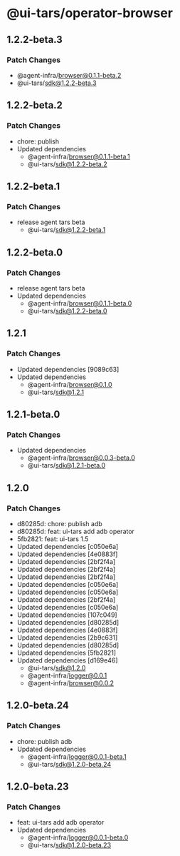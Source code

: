 # @ui-tars/operator-browser

## 1.2.2-beta.3

### Patch Changes

- @agent-infra/browser@0.1.1-beta.2
- @ui-tars/sdk@1.2.2-beta.3

## 1.2.2-beta.2

### Patch Changes

- chore: publish
- Updated dependencies
  - @agent-infra/browser@0.1.1-beta.1
  - @ui-tars/sdk@1.2.2-beta.2

## 1.2.2-beta.1

### Patch Changes

- release agent tars beta
  - @ui-tars/sdk@1.2.2-beta.1

## 1.2.2-beta.0

### Patch Changes

- release agent tars beta
- Updated dependencies
  - @agent-infra/browser@0.1.1-beta.0
  - @ui-tars/sdk@1.2.2-beta.0

## 1.2.1

### Patch Changes

- Updated dependencies [9089c63]
- Updated dependencies
  - @agent-infra/browser@0.1.0
  - @ui-tars/sdk@1.2.1

## 1.2.1-beta.0

### Patch Changes

- Updated dependencies
  - @agent-infra/browser@0.0.3-beta.0
  - @ui-tars/sdk@1.2.1-beta.0

## 1.2.0

### Patch Changes

- d80285d: chore: publish adb
- d80285d: feat: ui-tars add adb operator
- 5fb2821: feat: ui-tars 1.5
- Updated dependencies [c050e6a]
- Updated dependencies [4e0883f]
- Updated dependencies [2bf2f4a]
- Updated dependencies [2bf2f4a]
- Updated dependencies [2bf2f4a]
- Updated dependencies [c050e6a]
- Updated dependencies [c050e6a]
- Updated dependencies [2bf2f4a]
- Updated dependencies [c050e6a]
- Updated dependencies [107c049]
- Updated dependencies [d80285d]
- Updated dependencies [4e0883f]
- Updated dependencies [2b9c631]
- Updated dependencies [d80285d]
- Updated dependencies [5fb2821]
- Updated dependencies [d169e46]
  - @ui-tars/sdk@1.2.0
  - @agent-infra/logger@0.0.1
  - @agent-infra/browser@0.0.2

## 1.2.0-beta.24

### Patch Changes

- chore: publish adb
- Updated dependencies
  - @agent-infra/logger@0.0.1-beta.1
  - @ui-tars/sdk@1.2.0-beta.24

## 1.2.0-beta.23

### Patch Changes

- feat: ui-tars add adb operator
- Updated dependencies
  - @agent-infra/logger@0.0.1-beta.0
  - @ui-tars/sdk@1.2.0-beta.23
